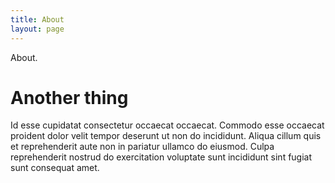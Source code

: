 ```yaml
---
title: About
layout: page
---
```


About.

# Another thing

Id esse cupidatat consectetur occaecat occaecat. Commodo esse occaecat proident dolor velit tempor deserunt ut non do incididunt. Aliqua cillum quis et reprehenderit aute non in pariatur ullamco do eiusmod. Culpa reprehenderit nostrud do exercitation voluptate sunt incididunt sint fugiat sunt consequat amet.
